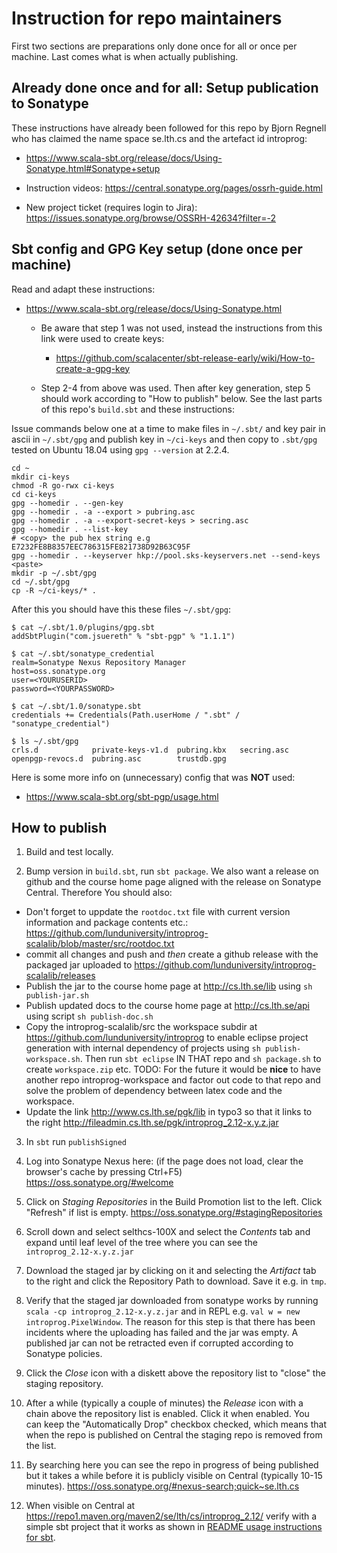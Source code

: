 # Instruction for repo maintainers

First two sections are preparations only done once for all or once per machine. Last comes what is when actually publishing.

## Already done once and for all: Setup publication to Sonatype

These instructions have already been followed for this repo by Bjorn Regnell who has claimed the name space se.lth.cs and the artefact id introprog:

* https://www.scala-sbt.org/release/docs/Using-Sonatype.html#Sonatype+setup

* Instruction videos: https://central.sonatype.org/pages/ossrh-guide.html

* New project ticket (requires login to Jira): https://issues.sonatype.org/browse/OSSRH-42634?filter=-2

## Sbt config and GPG Key setup (done once per machine)

Read and adapt these instructions:

* https://www.scala-sbt.org/release/docs/Using-Sonatype.html
  * Be aware that step 1 was not used, instead the instructions from this link were used to create keys:
    * https://github.com/scalacenter/sbt-release-early/wiki/How-to-create-a-gpg-key

  * Step 2-4 from above was used. Then after key generation, step 5 should work according to "How to publish" below. See the last parts of this repo's `build.sbt` and these instructions:

Issue commands below one at a time to make files in `~/.sbt/` and key pair in ascii in `~/.sbt/gpg` and publish key in `~/ci-keys` and then copy to `.sbt/gpg` tested on Ubuntu 18.04 using `gpg --version` at 2.2.4. 

```
cd ~
mkdir ci-keys 
chmod -R go-rwx ci-keys
cd ci-keys
gpg --homedir . --gen-key
gpg --homedir . -a --export > pubring.asc
gpg --homedir . -a --export-secret-keys > secring.asc
gpg --homedir . --list-key  
# <copy> the pub hex string e.g E7232FE8B8357EEC786315FE821738D92B63C95F
gpg --homedir . --keyserver hkp://pool.sks-keyservers.net --send-keys <paste>
mkdir -p ~/.sbt/gpg
cd ~/.sbt/gpg
cp -R ~/ci-keys/* .
```

After this you should have this these files `~/.sbt/gpg`:

```
$ cat ~/.sbt/1.0/plugins/gpg.sbt 
addSbtPlugin("com.jsuereth" % "sbt-pgp" % "1.1.1")

$ cat ~/.sbt/sonatype_credential 
realm=Sonatype Nexus Repository Manager
host=oss.sonatype.org
user=<YOURUSERID>
password=<YOURPASSWORD>

$ cat ~/.sbt/1.0/sonatype.sbt 
credentials += Credentials(Path.userHome / ".sbt" / "sonatype_credential")

$ ls ~/.sbt/gpg
crls.d            private-keys-v1.d  pubring.kbx   secring.asc
openpgp-revocs.d  pubring.asc        trustdb.gpg

```

Here is some more info on (unnecessary) config that was **NOT** used:
* https://www.scala-sbt.org/sbt-pgp/usage.html

## How to publish

1. Build and test locally.

2. Bump version in `build.sbt`, run `sbt package`. We also want a release on github and the course home page aligned with the release on Sonatype Central. Therefore You should also:
  - Don't forget to uppdate the `rootdoc.txt` file with current version information and package contents etc.: https://github.com/lunduniversity/introprog-scalalib/blob/master/src/rootdoc.txt
  - commit all changes and push and *then* create a github release with the packaged jar uploaded to https://github.com/lunduniversity/introprog-scalalib/releases
  - Publish the jar to the course home page at http://cs.lth.se/lib using  `sh publish-jar.sh`
  - Publish updated docs to the course home page at http://cs.lth.se/api using script `sh publish-doc.sh`
  - Copy the introprog-scalalib/src the workspace subdir at https://github.com/lunduniversity/introprog to enable eclipse project generation with internal dependency of projects using `sh publish-workspace.sh`. Then run `sbt eclipse` IN THAT repo and `sh package.sh` to create `workspace.zip` etc. TODO: For the future it would be **nice** to have another repo introprog-workspace and factor out code to that repo and solve the problem of dependency between latex code and the workspace.
  - Update the link http://www.cs.lth.se/pgk/lib in typo3 so that it links to the right http://fileadmin.cs.lth.se/pgk/introprog_2.12-x.y.z.jar

3. In `sbt` run `publishSigned`

4. Log into Sonatype Nexus here: (if the page does not load, clear the browser's cache by pressing Ctrl+F5) https://oss.sonatype.org/#welcome

5. Click on *Staging Repositories* in the Build Promotion list to the left. Click "Refresh" if list is empty. https://oss.sonatype.org/#stagingRepositories

6. Scroll down and select selthcs-100X and select the *Contents* tab and expand until leaf level of the tree where you can see the `introprog_2.12-x.y.z.jar`

7. Download the staged jar by clicking on it and selecting the *Artifact* tab to the right and click the Repository Path to download. Save it e.g. in `tmp`.

8. Verify that the staged jar downloaded from sonatype works by running `scala -cp introprog_2.12-x.y.z.jar` and in REPL e.g. `val w = new introprog.PixelWindow`. The reason for this step is that there has been incidents where the uploading has failed and the jar was empty. A published jar can not be retracted even if corrupted according to Sonatype policies.

9. Click the *Close* icon with a diskett above the repository list to "close" the staging repository.

10. After a while (typically a couple of minutes) the *Release* icon with a chain above the repository list is enabled. Click it when enabled. You can keep the "Automatically Drop" checkbox checked, which means that when the repo is published on Central the staging repo is removed from the list.

11. By searching here you can see the repo in progress of being published but it takes a while before it is publicly visible on Central (typically 10-15 minutes). https://oss.sonatype.org/#nexus-search;quick~se.lth.cs

12. When visible on Central at https://repo1.maven.org/maven2/se/lth/cs/introprog_2.12/ verify with a simple sbt project that it works as shown in [README usage instructions for sbt](https://github.com/lunduniversity/introprog-scalalib/blob/master/README.md#using-sbt).

